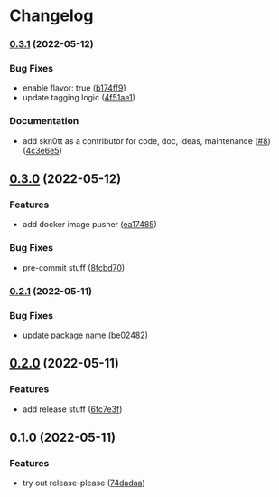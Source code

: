 # Changelog

### [0.3.1](https://github.com/Skn0tt/datapact/compare/v0.3.0...v0.3.1) (2022-05-12)


### Bug Fixes

* enable flavor: true ([b174ff9](https://github.com/Skn0tt/datapact/commit/b174ff9570ee217634d4f35d989f2cba905f98dc))
* update tagging logic ([4f51ae1](https://github.com/Skn0tt/datapact/commit/4f51ae1bccc76000d5d9dc0047c916e8919fca06))


### Documentation

* add skn0tt as a contributor for code, doc, ideas, maintenance ([#8](https://github.com/Skn0tt/datapact/issues/8)) ([4c3e6e5](https://github.com/Skn0tt/datapact/commit/4c3e6e5d489e1ac06b6167659f5e0fc284a1d3f0))

## [0.3.0](https://github.com/Skn0tt/datapact/compare/v0.2.1...v0.3.0) (2022-05-12)


### Features

* add docker image pusher ([ea17485](https://github.com/Skn0tt/datapact/commit/ea174856be7dd200e75760fd034f3a9e2c590568))


### Bug Fixes

* pre-commit stuff ([8fcbd70](https://github.com/Skn0tt/datapact/commit/8fcbd708764a77c33b45b230ef427ba741dad597))

### [0.2.1](https://github.com/Skn0tt/expact/compare/v0.2.0...v0.2.1) (2022-05-11)

### Bug Fixes

- update package name ([be02482](https://github.com/Skn0tt/expact/commit/be02482f2070cc370fff66d90f19a39881b90654))

## [0.2.0](https://github.com/Skn0tt/datapact/compare/v0.1.0...v0.2.0) (2022-05-11)

### Features

- add release stuff ([6fc7e3f](https://github.com/Skn0tt/datapact/commit/6fc7e3f838803696471ff390ef875774ac7a25a3))

## 0.1.0 (2022-05-11)

### Features

- try out release-please ([74dadaa](https://github.com/Skn0tt/datapact/commit/74dadaae168bafd888a363ac37c984e01f9dd585))
